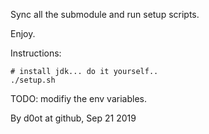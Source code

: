Sync all the submodule and run setup scripts.

Enjoy.

Instructions:

```
# install jdk... do it yourself..
./setup.sh
```

TODO: modifiy the env variables.

By d0ot at github, Sep 21 2019
